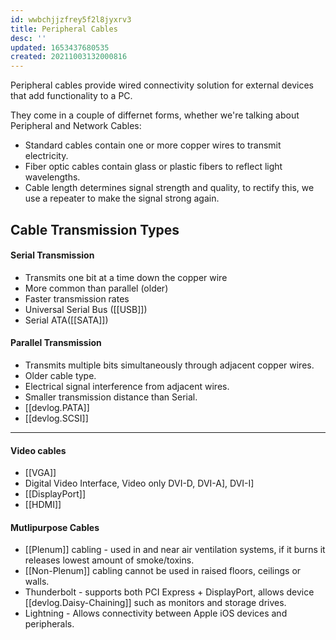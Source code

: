 ```yaml
---
id: wwbchjjzfrey5f2l8jyxrv3
title: Peripheral Cables
desc: ''
updated: 1653437680535
created: 20211003132000816
---
```


Peripheral cables provide wired connectivity solution for external devices that add functionality to a PC.

They come in a couple of differnet forms, whether we're talking about Peripheral and Network Cables:

- Standard cables contain one or more copper wires to transmit electricity.
- Fiber optic cables contain glass or plastic fibers to reflect light wavelengths.
- Cable length determines signal strength and quality, to rectify this, we use a repeater to make the signal strong again.

## Cable Transmission Types

#### Serial Transmission

- Transmits one bit at a time down the copper wire
- More common than parallel (older)
- Faster transmission rates
- Universal Serial Bus ([[USB]])
- Serial ATA([[SATA]])

#### Parallel Transmission

- Transmits multiple bits simultaneously through adjacent copper wires.
- Older cable type.
- Electrical signal interference from adjacent wires.
- Smaller transmission distance than Serial.
- [[devlog.PATA]]
- [[devlog.SCSI]]

---

#### Video cables

- [[VGA]]
- Digital Video Interface, Video only DVI-D, DVI-A], DVI-I]
- [[DisplayPort]]
- [[HDMI]]

#### Mutlipurpose Cables

- [[Plenum]] cabling - used in and near air ventilation systems, if it burns it releases lowest amount of smoke/toxins.
- [[Non-Plenum]] cabling cannot be used in raised floors, ceilings or walls.
- Thunderbolt - supports both PCI Express + DisplayPort, allows device [[devlog.Daisy-Chaining]] such as monitors and storage drives.
- Lightning - Allows connectivity between Apple iOS devices and peripherals.

